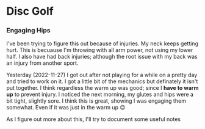 # Disc Golf

### Engaging Hips

I've been trying to figure this out because of injuries. My neck keeps getting hurt. This is becuause I'm throwing with all arm power, not using my lower half. I also have had back injuries; although the root issue with my back was an injury from another sport.

Yesterday (2022-11-27) I got out after not playing for a while on a  pretty day and tried to work on it. I got a little bit of the mechanics but definately it isn't put together.
I think regardless the warm up was good; since I **have to warm up** to prevent injury. I noticed the next morning, my glutes and hips were a bit tight, slightly sore. I think this is great, showing I was engaging them somewhat. Even if it was just in the warm up 😉

As I figure out more about this, I'll try to  document some useful notes
